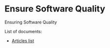 # Ensure Software Quality

Ensuring Software Quality

List of documents:

* [Articles list](docs/articles.md)
